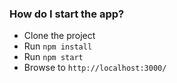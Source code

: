 ### How do I start the app?

- Clone the project
- Run `npm install`
- Run `npm start`
- Browse to `http://localhost:3000/`

